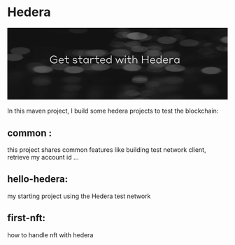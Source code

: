 # Hedera 

![hedera](hedera.png)

In this maven project, I build some hedera projects to test the blockchain:  

## **common** : 
this project shares common features like building test network client, retrieve my account id ...

## **hello-hedera**: 

my starting project using the Hedera test network 

## **first-nft**: 

how to handle nft with hedera
